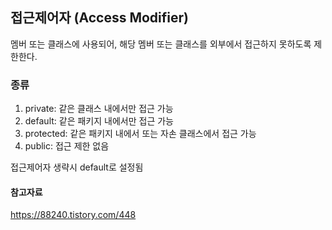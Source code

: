 ## 접근제어자 (Access Modifier)

멤버 또는 클래스에 사용되어, 해당 멤버 또는 클래스를 외부에서 접근하지 못하도록 제한한다.

### 종류

1. private: 같은 클래스 내에서만 접근 가능
2. default: 같은 패키지 내에서만 접근 가능
3. protected: 같은 패키지 내에서 또는 자손 클래스에서 접근 가능
4. public: 접근 제한 없음

접근제어자 생략시 default로 설정됨

#### 참고자료

https://88240.tistory.com/448
